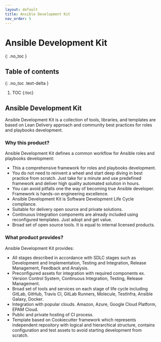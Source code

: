 ```yaml
---
layout: default
title: Ansible Development Kit
nav_order: 5
---
```


# Ansible Development Kit
{: .no_toc }

## Table of contents
{: .no_toc .text-delta }

1. TOC
{:toc}

## Ansible Development Kit

Ansible Development Kit is a collection of tools, libraries, and templates are based on Lean Delivery approach and community best practices for roles and playbooks development.

### Why this product?

Ansible Development Kit defines a common workflow for Ansible roles and playbooks development:

- This a comprehensive framework for roles and playbooks development.
- You do not need to reinvent a wheel and start deep diving in best practice from scratch. Just take for a minute and use predefined framework and deliver high quality automated solution in hours.
- You can avoid pitfalls one the way of becoming true Ansible developer. Framework is hands-on engineering excellence.
- Ansible Development Kit is Software Development Life Cycle compliance. 
- Suitable for delivery open source and private solutions.
- Continuous Integration components are already included using reconfigured templates. Just adopt and get value.
- Broad set of open source tools. It is equal to internal licensed products.

### What product provides?

Ansible Development Kit provides:

- All stages described in accordance with SDLC stages such as Development and Implementation, Testing and Integration, Release Management, Feedback and Analysis.
- Preconfigured assets for integration with required components ex. Version Control System, Continuous Integration, Testing, Release Management.
- Broad set of tools and services on each stage of life cycle including GitLab, GitHub, Travis CI, GitLab Runners, Molecule, TestInfra, Ansible Galaxy, Docker.
- Integration with popular clouds. Amazon, Azure, Google Cloud Platform, EPAM Cloud.
- Public and private hosting of CI process.
- Template based on Cookiecutter framework which represents independent repository with logical and hierarchical structure, contains configuration and test assets to avoid starting development from scratch.
